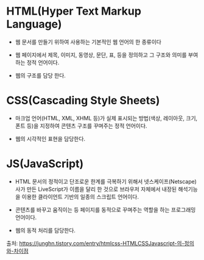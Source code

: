 # HTML(Hyper Text Markup Language)

- 웹 문서를 만들기 위하여 사용하는 기본적인 웹 언어의 한 종류이다

- 웹 페이지에서 제목, 이미지, 동영상, 문단, 표, 등을 정의하고 그 구조와 의미를 부여하는 정적 언어이다.

- 웹의 구조를 담당 한다.

 

# CSS(Cascading Style Sheets)

- 마크업 언어(HTML, XML, XHML 등)가 실제 표시되는 방법(색상, 레이아웃, 크기, 폰트 등)을 지정하여 콘텐츠 구조를 꾸며주는 정적 언어이다.

- 웹의 시각적인 표현을 담당한다.

 

# JS(JavaScript)

- HTML 문서의 정적이고 단조로운 한계를 극복하기 위해서 넷스케이프(Netscape)사가 만든 LiveScript가 이름을 달리 한 것으로 브라우저 자체에서 내장된 해석기능을 이용한 클라이언트 기반의 일종의 스크립트 언어이다.

- 콘텐츠를 바꾸고 움직이는 등 페이지를 동적으로 꾸며주는 역할을 하는 프로그래밍 언어이다.

- 웹의 동적 처리를 담당한다.



출처: https://junghn.tistory.com/entry/htmlcss-HTMLCSSJavascript-의-정의와-차이점
